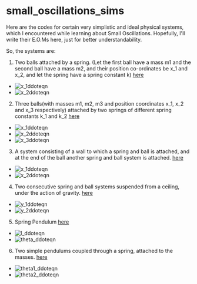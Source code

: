 # small_oscillations_sims

Here are the codes for certain very simplistic and ideal physical systems, which I encountered while learning about Small Oscillations. 
Hopefully, I'll write their E.O.Ms here, just for better understandability.

So, the systems are:
1. Two balls attached by a spring. (Let the first ball have a mass m1 and the second ball have a mass m2, and their position co-ordinates be x_1 and x_2, and let the spring have a spring constant k) [here](https://www.glowscript.org/#/user/p.b.ashish786/folder/onlysmalloscillations/program/2balls1spring)

- ![x_1ddoteqn](https://latex.codecogs.com/gif.latex?\ddot{x}_1=\dfrac{-k}{m_1}((x_1&space;-&space;x_{01})&space;-&space;(x_2-x_{02})))
- ![x_2ddoteqn](https://latex.codecogs.com/gif.latex?\ddot{x}_2=\dfrac{-k}{m_1}((x_2&space;-&space;x_{02})&space;-&space;(x_1-x_{01})))

2. Three balls(with masses m1, m2, m3 and position coordinates x_1, x_2 and x_3 respectively) attached by two springs of different spring constants k_1 and k_2 [here](https://www.glowscript.org/#/user/p.b.ashish786/folder/onlysmalloscillations/program/3balls2springs)

- ![x_1ddoteqn](https://latex.codecogs.com/gif.latex?\ddot{x}_1=\dfrac{-k_1}{m_1}((x_1-x_{01})&space;-&space;x_2))
- ![x_2ddoteqn](https://latex.codecogs.com/gif.latex?\ddot{x}_2=\dfrac{-k_1}{m_1}(x_2-(x_1-x_{01}))-\dfrac{k_2}{m_2}((x_2-x_{03})-x_3))
- ![x_3ddoteqn](https://latex.codecogs.com/gif.latex?\ddot{x}_3=\dfrac{-k_2}{m_3}(x_3-x_{03}-x_2))

3. A system consisting of a wall to which a spring and ball is attached, and at the end of the ball another spring and ball system is attached. [here](https://www.glowscript.org/#/user/p.b.ashish786/folder/onlysmalloscillations/program/wall2balls2springs)

- ![x_1ddoteqn](https://latex.codecogs.com/gif.latex?\ddot{x}_1=\dfrac{1}{m_1}[(k_2(x_2-x_{02})-(x_1-x_{01}))-(k_1&plus;k_2)(x_1-x_{01})])
- ![x_2ddoteqn](https://latex.codecogs.com/gif.latex?\ddot{x}_1=\dfrac{1}{m_2}[((x_1-x_{01})-(x_2-x_{02}))&plus;(x_1-x_{01})])

4. Two consecutive spring and ball systems suspended from a ceiling, under the action of gravity. [here](https://www.glowscript.org/#/user/p.b.ashish786/folder/onlysmalloscillations/program/springpendulum)

- ![y_1ddoteqn](https://latex.codecogs.com/gif.latex?\ddot{y}_1&space;=&space;\dfrac{1}{m_1}[(k_1(y_1-y_{01}))&plus;(k_2(y_2-(y_1&plus;y_{02}))-(y_1-y_{01}))-(m_1&space;&plus;m_2)g])
- ![y_2ddoteqn](https://latex.codecogs.com/gif.latex?\ddot{y}_2=\dfrac{-k_2}{m_2}(y_2-(y_1&plus;y_{02})-(y_1-y_{01}))-g)

5. Spring Pendulum [here](https://www.glowscript.org/#/user/p.b.ashish786/folder/onlysmalloscillations/program/springpendulum)

- ![l_ddoteqn](https://latex.codecogs.com/gif.latex?\ddot{l}=l\dot{\theta}^2&plus;g(1-cos\theta)-\dfrac{k}{m}(l-l_0))
- ![theta_ddoteqn](https://latex.codecogs.com/gif.latex?\ddot{\theta}=-\dfrac{g}{l}sin\theta-\dfrac{\dot{l}\dot{\theta}}{l})

6. Two simple pendulums coupled through a spring, attached to the masses. [here](https://www.glowscript.org/#/user/p.b.ashish786/folder/onlysmalloscillations/program/coupledpendulums)

- ![theta1_ddoteqn](https://latex.codecogs.com/gif.latex?\ddot{\theta}_1=-\dfrac{g}{l_1}&space;sin\theta_1-\dfrac{k}{m_1}cos\theta_1(sin\theta_1-\dfrac{l_2}{l_1}sin\theta_2)])
- ![theta2_ddoteqn](https://latex.codecogs.com/gif.latex?\ddot{\theta}_2=-m_2&space;\dfrac{g}{l_2}sin\theta_2&space;-&space;\dfrac{k}{m_2}cos\theta_2(sin\theta_2-\dfrac{l_1}{l_2}sin\theta_1))
